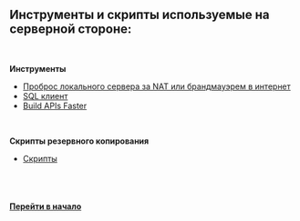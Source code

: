 ## Инструменты и скрипты используемые на серверной стороне:


<br />


**Инструменты**

* [Проброс локального сервера за NAT или брандмауэрем в интернет](https://ngrok.com/) 
* [SQL клиент](https://github.com/sqlectron/sqlectron-gui)
* [Build APIs Faster](https://www.getpostman.com/)


<br />


**Скрипты резервного копирования**

* [Скрипты](https://github.com/tsvetkovpro/backup-scripts)


<br />
<br />


#### [Перейти в начало](https://github.com/tsvetkovpro/sources)